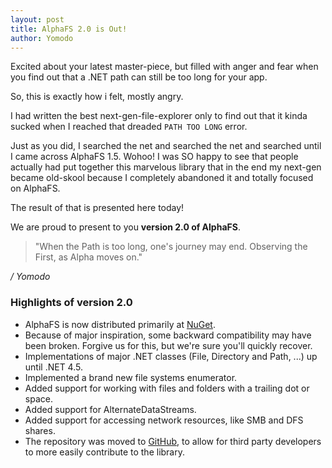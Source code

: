 ```yaml
---
layout: post
title: AlphaFS 2.0 is Out!
author: Yomodo
---
```


<div class="well bg-info">
<span class="lead">Excited about your latest master-piece, but filled with anger and fear
when you find out that a .NET path can still be too long for your app.</span>
</div>

So, this is exactly how i felt, mostly angry.

I had written the best next-gen-file-explorer only to find out that it kinda sucked when I reached that dreaded `PATH TOO LONG` error.

Just as you did, I searched the net and searched the net and searched until I came across AlphaFS 1.5.
Wohoo! I was SO happy to see that people actually had put together this marvelous library
that in the end my next-gen became old-skool because I completely abandoned it and 
totally focused on AlphaFS.

The result of that is presented here today!

We are proud to present to you **version 2.0 of AlphaFS**.

> "When the Path is too long, one's journey may end.
Observing the First, as Alpha moves on."

*/ Yomodo*

### Highlights of version 2.0
- AlphaFS is now distributed primarily at [NuGet](https://www.nuget.org/packages/AlphaFS/).
- Because of major inspiration, some backward compatibility may have been broken. Forgive us for this, but we're sure you'll quickly recover.
- Implementations of major .NET classes (File, Directory and Path, ...) up until .NET 4.5.
- Implemented a brand new file systems enumerator.
- Added support for working with files and folders with a trailing dot or space.
- Added support for AlternateDataStreams.
- Added support for accessing network resources, like SMB and DFS shares.
- The repository was moved to [GitHub](https://github.com/alphaleonis/AlphaFS/), to allow for third party developers to more easily contribute to the library.
